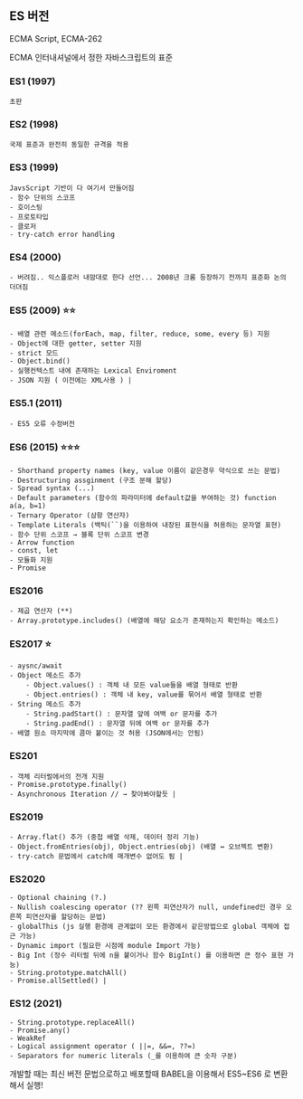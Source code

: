 ## ES 버전

<aside>
	
ECMA Script, ECMA-262
	
ECMA 인터내셔널에서 정한 자바스크립트의 표준

</aside>

### ES1 (1997)
	초판
	
### ES2 (1998)
	국제 표준과 완전히 동일한 규격을 적용
	
### ES3 (1999)
	JavsScript 기반이 다 여기서 만들어짐
	- 함수 단위의 스코프
	- 호이스팅
	- 프로토타입
	- 클로저
	- try-catch error handling
	
### ES4 (2000)
	- 버려짐.. 익스플로러 내맘대로 한다 선언... 2008년 크롬 등장하기 전까지 표준화 논의 더뎌짐
	
### ES5 (2009) ⭐️⭐️
	- 배열 관련 메소드(forEach, map, filter, reduce, some, every 등) 지원
	- Object에 대한 getter, setter 지원
	- strict 모드
	- Object.bind()
	- 실행컨텍스트 내에 존재하는 Lexical Enviroment
	- JSON 지원 ( 이전에는 XML사용 ) |

### ES5.1 (2011)
	- ES5 오류 수정버전
	
### ES6 (2015) ⭐️⭐️⭐️
	- Shorthand property names (key, value 이름이 같은경우 약식으로 쓰는 문법)
	- Destructuring assginment (구조 분해 할당)
	- Spread syntax (...)
	- Default parameters (함수의 파라미터에 default값을 부여하는 것) function a(a, b=1)
	- Ternary Operator (삼항 연산자)
	- Template Literals (백틱(``)을 이용하여 내장된 표현식을 허용하는 문자열 표현)
	- 함수 단위 스코프 → 블록 단위 스코프 변경
	- Arrow function
	- const, let
	- 모듈화 지원
	- Promise
	
### ES2016
	- 제곱 연산자 (**) 
	- Array.prototype.includes() (배열에 해당 요소가 존재하는지 확인하는 메소드)
	
### ES2017 ⭐️
	- aysnc/await
	- Object 메소드 추가
		- Object.values() : 객체 내 모든 value들을 배열 형태로 반환
		- Object.entries() : 객체 내 key, value를 묶어서 배열 형태로 반환
	- String 메소드 추가
		- String.padStart() : 문자열 앞에 여백 or 문자를 추가
		- String.padEnd() : 문자열 뒤에 여백 or 문자를 추가
	- 배열 원소 마지막에 콤마 붙이는 것 허용 (JSON에서는 안됨)

### ES201
	- 객체 리터럴에서의 전개 지원
	- Promise.prototype.finally()
	- Asynchronous Iteration // → 찾아봐야할듯 |

### ES2019
	- Array.flat() 추가 (중첩 배열 삭제, 데이터 정리 기능) 
	- Object.fromEntries(obj), Object.entries(obj) (배열 ↔ 오브젝트 변환)
	- try-catch 문법에서 catch에 매개변수 없어도 됨 |

### ES2020
	- Optional chaining (?.)
	- Nullish coalescing operator (?? 왼쪽 피연산자가 null, undefined인 경우 오른쪽 피연산자를 할당하는 문법)
	- globalThis (js 실행 환경에 관계없이 모든 환경에서 같은방법으로 global 객체에 접근 가능) 
	- Dynamic import (필요한 시점에 module Import 가능)
	- Big Int (정수 리터럴 뒤에 n을 붙이거나 함수 BigInt() 를 이용하면 큰 정수 표현 가능)
	- String.prototype.matchAll()
	- Promise.allSettled() |

### ES12 (2021)
	- String.prototype.replaceAll()
	- Promise.any()
	- WeakRef
	- Logical assignment operator ( ||=, &&=, ??=) 
	- Separators for numeric literals (_를 이용하여 큰 숫자 구분)

개발할 때는 최신 버전 문법으로하고 배포할때 BABEL을 이용해서 ES5~ES6 로 변환해서 실행!
